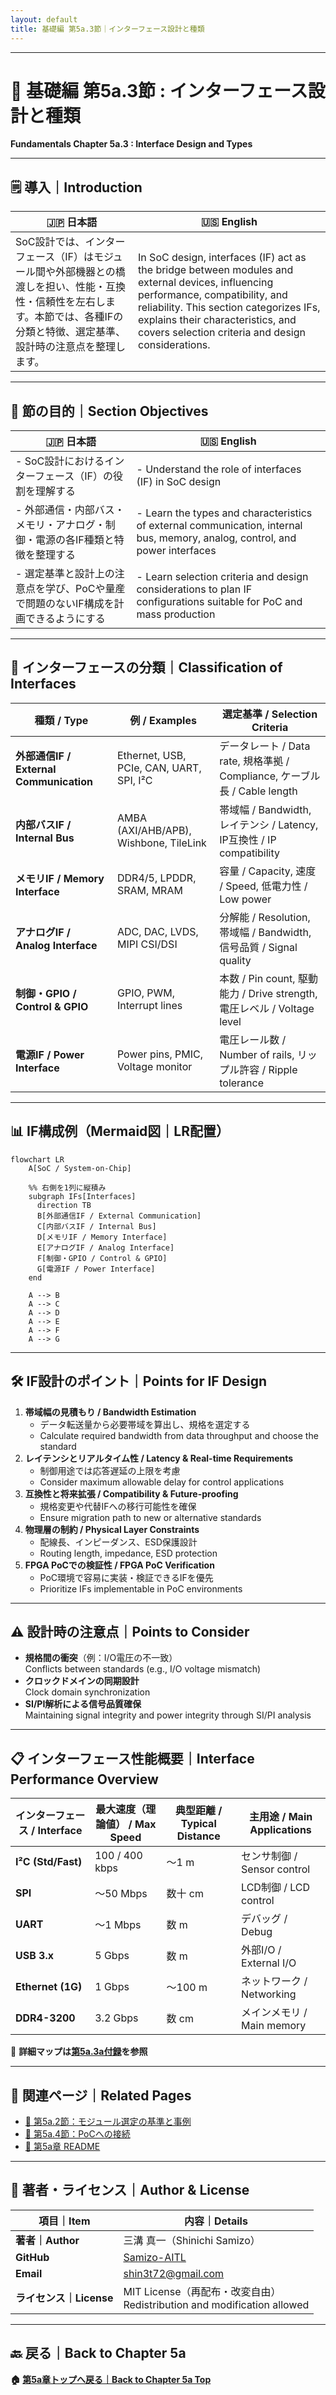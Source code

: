 ```yaml
---
layout: default
title: 基礎編 第5a.3節｜インターフェース設計と種類
---
```


---

# 📘 基礎編 第5a.3節 : インターフェース設計と種類  
**Fundamentals Chapter 5a.3 : Interface Design and Types**

---

## 🗒 導入｜Introduction

| 🇯🇵 日本語 | 🇺🇸 English |
|-----------|-----------|
| SoC設計では、インターフェース（IF）はモジュール間や外部機器との橋渡しを担い、性能・互換性・信頼性を左右します。本節では、各種IFの分類と特徴、選定基準、設計時の注意点を整理します。 | In SoC design, interfaces (IF) act as the bridge between modules and external devices, influencing performance, compatibility, and reliability. This section categorizes IFs, explains their characteristics, and covers selection criteria and design considerations. |

---

## 🎯 節の目的｜Section Objectives

| 🇯🇵 日本語 | 🇺🇸 English |
|-----------|-----------|
| - SoC設計におけるインターフェース（IF）の役割を理解する | - Understand the role of interfaces (IF) in SoC design |
| - 外部通信・内部バス・メモリ・アナログ・制御・電源の各IF種類と特徴を整理する | - Learn the types and characteristics of external communication, internal bus, memory, analog, control, and power interfaces |
| - 選定基準と設計上の注意点を学び、PoCや量産で問題のないIF構成を計画できるようにする | - Learn selection criteria and design considerations to plan IF configurations suitable for PoC and mass production |

---

## 🔌 インターフェースの分類｜Classification of Interfaces

| **種類 / Type** | **例 / Examples** | **選定基準 / Selection Criteria** |
|-----------------|--------------------|------------------------------------|
| **外部通信IF / External Communication** | Ethernet, USB, PCIe, CAN, UART, SPI, I²C | データレート / Data rate, 規格準拠 / Compliance, ケーブル長 / Cable length |
| **内部バスIF / Internal Bus** | AMBA (AXI/AHB/APB), Wishbone, TileLink | 帯域幅 / Bandwidth, レイテンシ / Latency, IP互換性 / IP compatibility |
| **メモリIF / Memory Interface** | DDR4/5, LPDDR, SRAM, MRAM | 容量 / Capacity, 速度 / Speed, 低電力性 / Low power |
| **アナログIF / Analog Interface** | ADC, DAC, LVDS, MIPI CSI/DSI | 分解能 / Resolution, 帯域幅 / Bandwidth, 信号品質 / Signal quality |
| **制御・GPIO / Control & GPIO** | GPIO, PWM, Interrupt lines | 本数 / Pin count, 駆動能力 / Drive strength, 電圧レベル / Voltage level |
| **電源IF / Power Interface** | Power pins, PMIC, Voltage monitor | 電圧レール数 / Number of rails, リップル許容 / Ripple tolerance |

---

## 📊 IF構成例（Mermaid図｜LR配置）

```mermaid
flowchart LR
    A[SoC / System-on-Chip]

    %% 右側を1列に縦積み
    subgraph IFs[Interfaces]
      direction TB
      B[外部通信IF / External Communication]
      C[内部バスIF / Internal Bus]
      D[メモリIF / Memory Interface]
      E[アナログIF / Analog Interface]
      F[制御・GPIO / Control & GPIO]
      G[電源IF / Power Interface]
    end

    A --> B
    A --> C
    A --> D
    A --> E
    A --> F
    A --> G
```

---

## 🛠 IF設計のポイント｜Points for IF Design

1. **帯域幅の見積もり / Bandwidth Estimation**  
   - データ転送量から必要帯域を算出し、規格を選定する  
   - Calculate required bandwidth from data throughput and choose the standard  
2. **レイテンシとリアルタイム性 / Latency & Real-time Requirements**  
   - 制御用途では応答遅延の上限を考慮  
   - Consider maximum allowable delay for control applications  
3. **互換性と将来拡張 / Compatibility & Future-proofing**  
   - 規格変更や代替IFへの移行可能性を確保  
   - Ensure migration path to new or alternative standards  
4. **物理層の制約 / Physical Layer Constraints**  
   - 配線長、インピーダンス、ESD保護設計  
   - Routing length, impedance, ESD protection  
5. **FPGA PoCでの検証性 / FPGA PoC Verification**  
   - PoC環境で容易に実装・検証できるIFを優先  
   - Prioritize IFs implementable in PoC environments  

---

## ⚠️ 設計時の注意点｜Points to Consider

- **規格間の衝突**（例：I/O電圧の不一致）  
  Conflicts between standards (e.g., I/O voltage mismatch)  
- **クロックドメインの同期設計**  
  Clock domain synchronization  
- **SI/PI解析による信号品質確保**  
  Maintaining signal integrity and power integrity through SI/PI analysis  

---

## 📋 インターフェース性能概要｜Interface Performance Overview

| **インターフェース / Interface** | **最大速度（理論値） / Max Speed** | **典型距離 / Typical Distance** | **主用途 / Main Applications** |
|----------------------------------|------------------------------------|----------------------------------|---------------------------------|
| **I²C (Std/Fast)** | 100 / 400 kbps | ～1 m | センサ制御 / Sensor control |
| **SPI** | ～50 Mbps | 数十 cm | LCD制御 / LCD control |
| **UART** | ～1 Mbps | 数 m | デバッグ / Debug |
| **USB 3.x** | 5 Gbps | 数 m | 外部I/O / External I/O |
| **Ethernet (1G)** | 1 Gbps | ～100 m | ネットワーク / Networking |
| **DDR4-3200** | 3.2 Gbps | 数 cm | メインメモリ / Main memory |

📎 **詳細マップは[第5a.3a付録](appendix_5a3_interface_speed_map.md)を参照**

---

## 🔗 関連ページ｜Related Pages

- [📘 第5a.2節：モジュール選定の基準と事例](5a.2_module_selection.md)  
- [📘 第5a.4節：PoCへの接続](5a.4_linking_poc.md)  
- [📘 第5a章 README](README.md)  

---

## 👤 著者・ライセンス｜Author & License

| 項目｜Item | 内容｜Details |
|------------|----------------------------|
| **著者｜Author** | 三溝 真一（Shinichi Samizo） |
| **GitHub** | [Samizo-AITL](https://github.com/Samizo-AITL) |
| **Email** | [shin3t72@gmail.com](mailto:shin3t72@gmail.com) |
| **ライセンス｜License** | MIT License（再配布・改変自由）<br>Redistribution and modification allowed |

---

## 🔙 戻る｜Back to Chapter 5a
**🏠 [第5a章トップへ戻る｜Back to Chapter 5a Top](README.md)**
